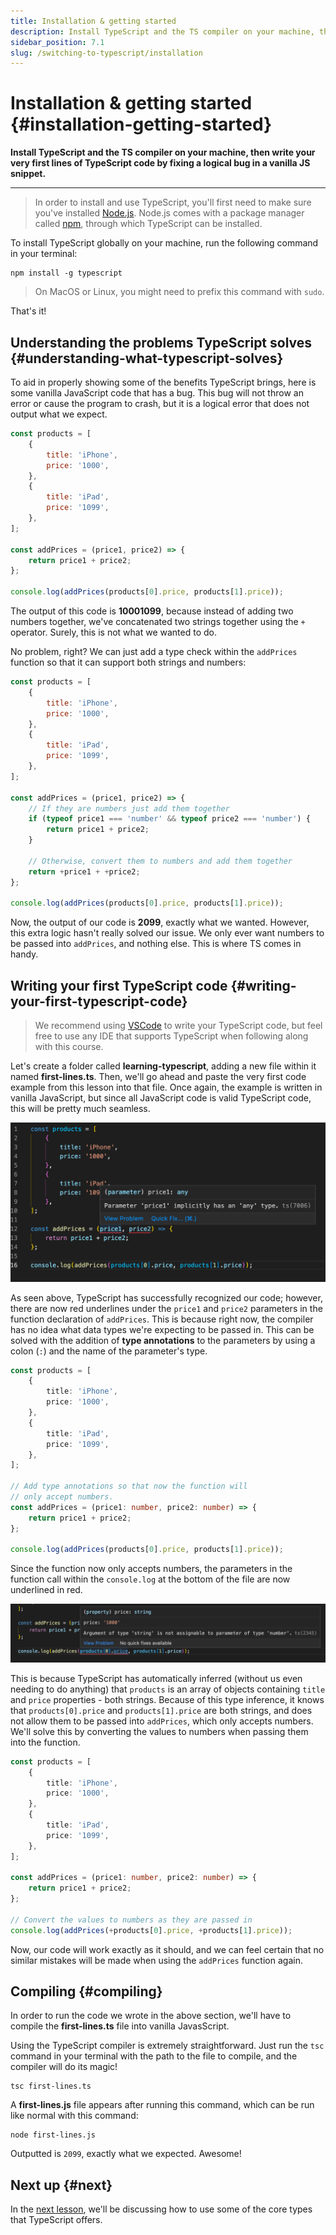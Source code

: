 ```yaml
---
title: Installation & getting started
description: Install TypeScript and the TS compiler on your machine, then write your very first lines of TypeScript code by fixing a logical bug in a vanilla JS snippet.
sidebar_position: 7.1
slug: /switching-to-typescript/installation
---
```


# Installation & getting started {#installation-getting-started}

**Install TypeScript and the TS compiler on your machine, then write your very first lines of TypeScript code by fixing a logical bug in a vanilla JS snippet.**

---

> In order to install and use TypeScript, you'll first need to make sure you've installed [Node.js](https://nodejs.org). Node.js comes with a package manager called [npm](https://npmjs.com), through which TypeScript can be installed.

To install TypeScript globally on your machine, run the following command in your terminal:

```shell
npm install -g typescript
```

> On MacOS or Linux, you might need to prefix this command with `sudo`.

That's it!

## Understanding the problems TypeScript solves {#understanding-what-typescript-solves}

To aid in properly showing some of the benefits TypeScript brings, here is some vanilla JavaScript code that has a bug. This bug will not throw an error or cause the program to crash, but it is a logical error that does not output what we expect.

```js
const products = [
    {
        title: 'iPhone',
        price: '1000',
    },
    {
        title: 'iPad',
        price: '1099',
    },
];

const addPrices = (price1, price2) => {
    return price1 + price2;
};

console.log(addPrices(products[0].price, products[1].price));
```

The output of this code is **10001099**, because instead of adding two numbers together, we've concatenated two strings together using the `+` operator. Surely, this is not what we wanted to do.

No problem, right? We can just add a type check within the `addPrices` function so that it can support both strings and numbers:

```js
const products = [
    {
        title: 'iPhone',
        price: '1000',
    },
    {
        title: 'iPad',
        price: '1099',
    },
];

const addPrices = (price1, price2) => {
    // If they are numbers just add them together
    if (typeof price1 === 'number' && typeof price2 === 'number') {
        return price1 + price2;
    }

    // Otherwise, convert them to numbers and add them together
    return +price1 + +price2;
};

console.log(addPrices(products[0].price, products[1].price));
```

Now, the output of our code is **2099**, exactly what we wanted. However, this extra logic hasn't really solved our issue. We only ever want numbers to be passed into `addPrices`, and nothing else. This is where TS comes in handy.

## Writing your first TypeScript code {#writing-your-first-typescript-code}

> We recommend using [VSCode](https://code.visualstudio.com/) to write your TypeScript code, but feel free to use any IDE that supports TypeScript when following along with this course.

Let's create a folder called **learning-typescript**, adding a new file within it named **first-lines.ts**. Then, we'll go ahead and paste the very first code example from this lesson into that file. Once again, the example is written in vanilla JavaScript, but since all JavaScript code is valid TypeScript code, this will be pretty much seamless.

![Example pasted into first-lines.ts](./images/pasted-example.png)

As seen above, TypeScript has successfully recognized our code; however, there are now red underlines under the `price1` and `price2` parameters in the function declaration of `addPrices`. This is because right now, the compiler has no idea what data types we're expecting to be passed in. This can be solved with the addition of **type annotations** to the parameters by using a colon (`:`) and the name of the parameter's type.

```ts
const products = [
    {
        title: 'iPhone',
        price: '1000',
    },
    {
        title: 'iPad',
        price: '1099',
    },
];

// Add type annotations so that now the function will
// only accept numbers.
const addPrices = (price1: number, price2: number) => {
    return price1 + price2;
};

console.log(addPrices(products[0].price, products[1].price));
```

Since the function now only accepts numbers, the parameters in the function call within the `console.log` at the bottom of the file are now underlined in red.

![Example pasted into first-lines.ts](./images/another-error.png)

This is because TypeScript has automatically inferred (without us even needing to do anything) that `products` is an array of objects containing `title` and `price` properties - both strings. Because of this type inference, it knows that `products[0].price` and `products[1].price` are both strings, and does not allow them to be passed into `addPrices`, which only accepts numbers. We'll solve this by converting the values to numbers when passing them into the function.

```ts
const products = [
    {
        title: 'iPhone',
        price: '1000',
    },
    {
        title: 'iPad',
        price: '1099',
    },
];

const addPrices = (price1: number, price2: number) => {
    return price1 + price2;
};

// Convert the values to numbers as they are passed in
console.log(addPrices(+products[0].price, +products[1].price));
```

Now, our code will work exactly as it should, and we can feel certain that no similar mistakes will be made when using the `addPrices` function again.

## Compiling {#compiling}

In order to run the code we wrote in the above section, we'll have to compile the **first-lines.ts** file into vanilla JavasScript.

Using the TypeScript compiler is extremely straightforward. Just run the `tsc` command in your terminal with the path to the file to compile, and the compiler will do its magic!

```shell
tsc first-lines.ts
```

A **first-lines.js** file appears after running this command, which can be run like normal with this command:

```shell
node first-lines.js
```

Outputted is `2099`, exactly what we expected. Awesome!

## Next up {#next}

In the [next lesson](./using_types.md), we'll be discussing how to use some of the core types that TypeScript offers.
